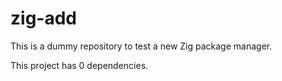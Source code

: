 # zig-add

This is a dummy repository to test a new Zig package manager.

This project has 0 dependencies.
